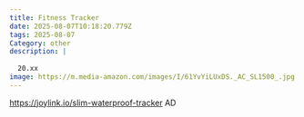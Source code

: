 ```yaml
---
title: Fitness Tracker
date: 2025-08-07T10:18:20.779Z
tags: 2025-08-07
Category: other
description: |
  
  20.xx
image: https://m.media-amazon.com/images/I/61YvYiLUxDS._AC_SL1500_.jpg
---
```

https://joylink.io/slim-waterproof-tracker
AD